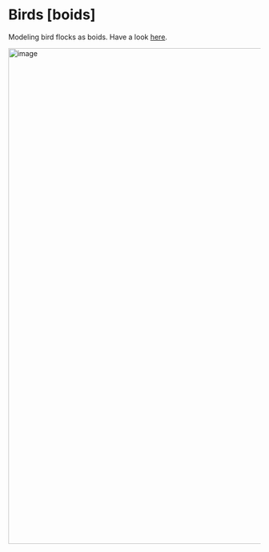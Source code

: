 # Birds [boids]

Modeling bird flocks as boids. Have a look [here](https://sbkwgh.github.io/birds).

<img width="990" alt="image" src="https://github.com/user-attachments/assets/1dbac74d-16b6-4e4c-a344-a2ef76984448">
